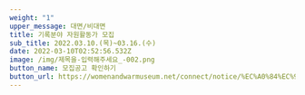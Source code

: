 ```yaml
---
weight: "1"
upper_message: 대면/비대면
title: 기록분야 자원활동가 모집
sub_title: 2022.03.10.(목)~03.16.(수)
date: 2022-03-10T02:52:56.532Z
image: /img/제목을-입력해주세요_-002.png
button_name: 모집공고 확인하기
button_url: https://womenandwarmuseum.net/connect/notice/%EC%A0%84%EC%9F%81%EA%B3%BC%EC%97%AC%EC%84%B1%EC%9D%B8%EA%B6%8C%EB%B0%95%EB%AC%BC%EA%B4%80-%EC%9E%90%EC%9B%90%ED%99%9C%EB%8F%99%EA%B0%80-%EB%AA%A8%EC%A7%91-%EB%8C%80%EB%A9%B4-%EB%B9%84%EB%8C%80%EB%A9%B4/
---
```


